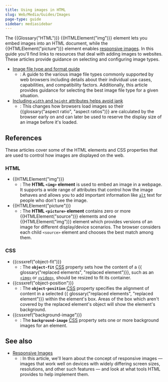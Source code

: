 ```yaml
---
title: Using images in HTML
slug: Web/Media/Guides/Images
page-type: guide
sidebar: mediasidebar
---
```


The {{Glossary("HTML")}} {{HTMLElement("img")}} element lets you embed images into an HTML document, while the {{HTMLElement("picture")}} element enables [responsive images](/en-US/docs/Web/HTML/Guides/Responsive_images). In this guide you'll find links to resources that deal with adding images to websites.
These articles provide guidance on selecting and configuring image types.

- [Image file type and format guide](/en-US/docs/Web/Media/Guides/Formats/Image_types)
  - : A guide to the various image file types commonly supported by web browsers including details about their individual use cases, capabilities, and compatibility factors. Additionally, this article provides guidance for selecting the best image file type for a given situation.
- [Including `width` and `height` attributes helps avoid jank](/en-US/docs/Learn_web_development/Extensions/Performance/Multimedia#rendering_strategy_preventing_jank_when_loading_images)
  - : This changes how browsers load images so their {{glossary("aspect ratio", "aspect ratios")}} are calculated by the browser early on and can later be used to reserve the display size of an image before it's loaded.

## References

These articles cover some of the HTML elements and CSS properties that are used to control how images are displayed on the web.

### HTML

- {{HTMLElement("img")}}
  - : The **HTML `<img>` element** is used to embed an image in a webpage. It supports a wide range of attributes that control how the image behaves and allows you to add important information like [`alt`](/en-US/docs/Web/HTML/Reference/Element/img#alt) text for people who don't see the image.
- {{HTMLElement("picture")}}
  - : The **HTML `<picture>` element** contains zero or more {{HTMLElement("source")}} elements and one {{HTMLElement("img")}} element which provides versions of an image for different display/device scenarios. The browser considers each child `<source>` element and chooses the best match among them.

### CSS

- {{cssxref("object-fit")}}
  - : The **`object-fit`** [CSS](/en-US/docs/Web/CSS) property sets how the content of a {{ glossary("replaced elements", "replaced element")}}, such as an [`<img>`](/en-US/docs/Web/HTML/Reference/Element/img) or [`<video>`](/en-US/docs/Web/HTML/Reference/Element/video), should be resized to fit its container.
- {{cssxref("object-position")}}
  - : The **`object-position`** [CSS](/en-US/docs/Web/CSS) property specifies the alignment of content in a selected {{ glossary("replaced elements", "replaced element")}} within the element's box. Areas of the box which aren't covered by the replaced element's object will show the element's background.
- {{cssxref("background-image")}}
  - : The **`background-image`** [CSS](/en-US/docs/Web/CSS) property sets one or more background images for an element.

## See also

- [Responsive Images](/en-US/docs/Web/HTML/Guides/Responsive_images)
  - : In this article, we'll learn about the concept of responsive images — images that work well on devices with widely differing screen sizes, resolutions, and other such features — and look at what tools HTML provides to help implement them.
